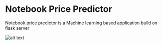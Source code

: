 # Notebook Price Predictor
Notebook price predictor is a Machine learning based application build on flask server

![alt text](https://github.com/dineshpiyasamara/LaptopPricePredictor/blob/master/Capture.PNG?raw=true)
